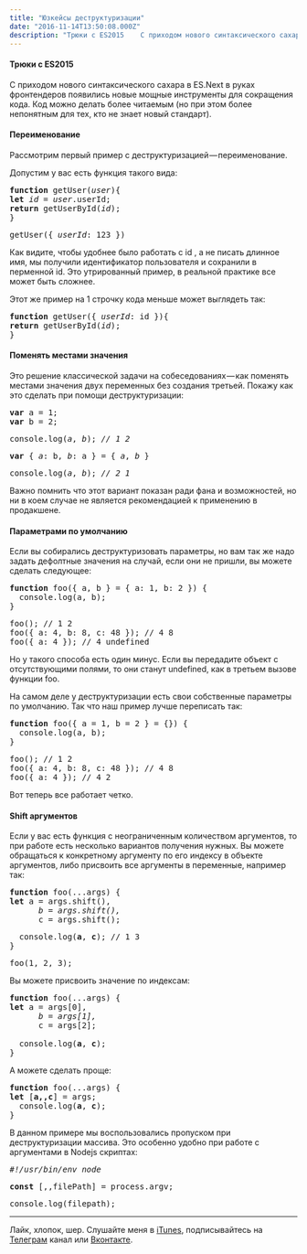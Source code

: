 ```yaml
---
title: "Юзкейсы деструктуризации"
date: "2016-11-14T13:50:08.000Z"
description: "Трюки с ES2015    С приходом нового синтаксического сахара в ES.Next в руках фронтендеров появились новые мощные инструменты для"
---
```


<h4>Трюки с ES2015</h4>

<p>С приходом нового синтаксического сахара в ES.Next в руках фронтендеров появились новые мощные инструменты для сокращения кода. Код можно делать более читаемым (но при этом более непонятным для тех, кто не знает новый стандарт).</p>
<h4>Переименование</h4>
<p>Рассмотрим первый пример с деструктуризацией — переименование.</p>
<p>Допустим у вас есть функция такого вида:</p>
<pre><strong>function</strong> getUser(<em>user</em>){<br><strong>let</strong> <em>id</em> = <em>user</em>.userId;<br><strong>return</strong> getUserById(<em>id</em>);<br>}</pre>
<pre>getUser({ <em>userId</em>: 123 })</pre>
<p>Как видите, чтобы удобнее было работать с id , а не писать длинное имя, мы получили идентификатор пользователя и сохранили в перменной id. Это утрированный пример, в реальной практике все может быть сложнее.</p>
<p>Этот же пример на 1 строчку кода меньше может выглядеть так:</p>
<pre><strong>function</strong> getUser({ <em>userId</em>: id }){<br><strong>return</strong> getUserById(<em>id</em>);<br>}</pre>
<h4>Поменять местами значения</h4>
<p>Это решение классической задачи на собеседованиях — как поменять местами значения двух переменных без создания третьей. Покажу как это сделать при помощи деструктуризации:</p>
<pre><strong>var</strong> a = 1;<br><strong>var</strong> b = 2;</pre>
<pre>console.log(<em>a</em>, <em>b</em>); <em>// 1 2</em></pre>
<pre><strong>var</strong> { <em>a</em>: b, <em>b</em>: a } = { <em>a</em>,<em> b</em> }</pre>
<pre>console.log(<em>a</em>, <em>b</em>); <em>// 2 1</em></pre>
<p>Важно помнить что этот вариант показан ради фана и возможностей, но ни в коем случае не является рекомендацией к применению в продакшене.</p>
<h4>Параметрами по умолчанию</h4>
<p>Если вы собирались деструктуризовать параметры, но вам так же надо задать дефолтные значения на случай, если они не пришли, вы можете сделать следующее:</p>
<pre><strong>function</strong> foo({ a, b } = { a: 1, b: 2 }) {<br>  console.log(a, b);<br>}</pre>
<pre>foo(); // 1 2<br>foo({ a: 4, b: 8, c: 48 }); // 4 8<br>foo({ a: 4 }); // 4 undefined</pre>
<p>Но у такого способа есть один минус. Если вы передадите объект с отсутствующими полями, то они станут undefined, как в третьем вызове функции foo.</p>
<p>На самом деле у деструктуризации есть свои собственные параметры по умолчанию. Так что наш пример лучше переписать так:</p>
<pre><strong>function</strong> foo({ a = 1, b = 2 } = {}) {<br>  console.log(a, b);<br>}</pre>
<pre>foo(); // 1 2<br>foo({ a: 4, b: 8, c: 48 }); // 4 8<br>foo({ a: 4 }); // 4 2</pre>
<p>Вот теперь все работает четко.</p>
<h4>Shift аргументов</h4>
<p>Если у вас есть функция с неограниченным количеством аргументов, то при работе есть несколько вариантов получения нужных. Вы можете обращаться к конкретному аргументу по его индексу в объекте аргументов, либо присвоить все аргументы в переменные, например так:</p>
<pre><strong>function</strong> foo(...args) {<br><strong>let</strong> a = args.shift(),<br><em>      b = args.shift(),</em><br>      c = args.shift();</pre>
<pre>  console.log(<strong>a</strong>, <strong>c</strong>); // 1 3<br>}</pre>
<pre>foo(1, 2, 3);</pre>
<p>Вы можете присвоить значение по индексам:</p>
<pre><strong>function</strong> foo(...args) {<br><strong>let</strong> a = args[0],<br><em>      b = args[1],</em><br>      c = args[2];<br><br>  console.log(<strong>a</strong>, <strong>c</strong>);<br>}</pre>
<p>А можете сделать проще:</p>
<pre><strong>function</strong> foo(...args) {<br><strong>let</strong> [<strong>a,,c</strong>] = args;<br>  console.log(<strong>a</strong>, <strong>c</strong>);<br>}</pre>
<p>В данном примере мы воспользовались пропуском при деструктуризации массива. Это особенно удобно при работе с аргументами в Nodejs скриптах:</p>
<pre><em>#!/usr/bin/env node</em></pre>
<pre><strong>const</strong> [,,filePath] = process.argv;</pre>
<pre>console.log(filepath);</pre>
<hr>
<p>Лайк, хлопок, шер. Слушайте меня в <a href="https://itunes.apple.com/ru/podcast/pro-web-it/id1366662242?mt=2" target="_blank" rel="noopener noreferrer">iTunes</a>, подписывайтесь на <a href="https://t.me/prowebit" target="_blank" rel="noopener noreferrer">Телеграм</a> канал или <a href="https://vk.com/mayorovprowebit" target="_blank" rel="noopener noreferrer">Вконтакте</a>.</p>



